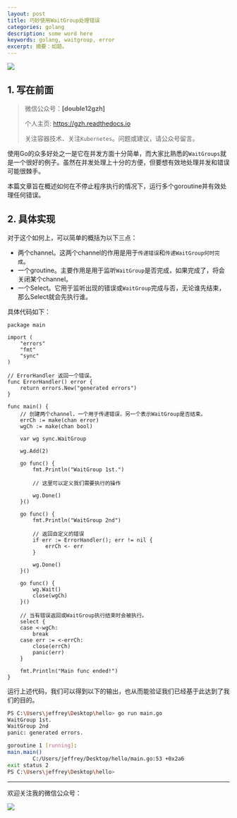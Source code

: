 ```yaml
---
layout: post 
title: 巧妙使用WaitGroup处理错误
categories: golang
description: some word here
keywords: golang, waitgroup, error
excerpt: 摘要：如题。
---
```


![](https://gitee.com/double12gzh/wiki-pictures/raw/master/2020-09-20-handle-errors-with-waitgroup.png)

## 1. 写在前面

> 微信公众号：**[double12gzh]**
> 
> 个人主页: https://gzh.readthedocs.io
> 
> 关注容器技术、关注`Kubernetes`。问题或建议，请公众号留言。

使用Go的众多好处之一是它在并发方面十分简单，而大家比熟悉的`WaitGroups`就是一个很好的例子。虽然在并发处理上十分的方便，但要想有效地处理并发和错误可能很棘手。

本篇文章旨在概述如何在不停止程序执行的情况下，运行多个goroutine并有效处理任何错误。

## 2. 具体实现

对于这个如何上，可以简单的概括为以下三点：

- 两个channel。这两个channel的作用是用于`传递错误`和`传递WaitGroup何时完成`。
- 一个groutine。主要作用是用于监听`WaitGroup`是否完成，如果完成了，将会关闭某个channel。
- 一个Select。它用于监听出现的错误或`WaitGroup`完成与否，无论谁先结束，那么Select就会先执行谁。

具体代码如下：

```golang
package main

import (
	"errors"
	"fmt"
	"sync"
)

// ErrorHandler 返回一个错误。
func ErrorHandler() error {
	return errors.New("generated errors")
}

func main() {
	// 创建两个channel，一个用于传递错误，另一个表示WaitGroup是否结束。
	errCh := make(chan error)
	wgCh := make(chan bool)

	var wg sync.WaitGroup

	wg.Add(2)

	go func() {
		fmt.Println("WaitGroup 1st.")

		// 这里可以定义我们需要执行的操作

		wg.Done()
	}()

	go func() {
		fmt.Println("WaitGroup 2nd")

		// 返回自定义的错误
		if err := ErrorHandler(); err != nil {
			errCh <- err
		}

		wg.Done()
	}()

	go func() {
		wg.Wait()
		close(wgCh)
	}()

	// 当有错误返回或WaitGroup执行结束时会被执行。
	select {
	case <-wgCh:
		break
	case err := <-errCh:
		close(errCh)
		panic(err)
	}

	fmt.Println("Main func ended!")
}
```

运行上述代码，我们可以得到以下的输出，也从而能验证我们已经基于此达到了我们的目的。

```bash
PS C:\Users\jeffrey\Desktop\hello> go run main.go
WaitGroup 1st.
WaitGroup 2nd
panic: generated errors.

goroutine 1 [running]:
main.main()
        C:/Users/jeffrey/Desktop/hello/main.go:53 +0x2a6
exit status 2
PS C:\Users\jeffrey\Desktop\hello> 
```

---------------

欢迎关注我的微信公众号：

![](https://gitee.com/double12gzh/wiki-pictures/raw/master/wechat_public.jpg)